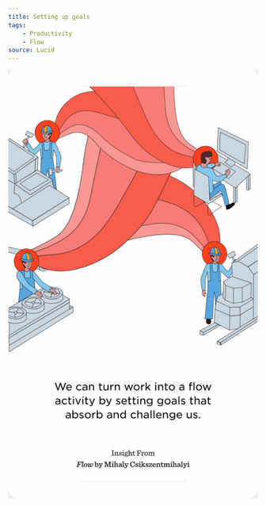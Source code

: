 ```yaml
---
title: Setting up goals
tags:
    - Productivity
    - Flow
source: Lucid
---
```

![](IMG_DFC5E35DC457-1.jpeg)